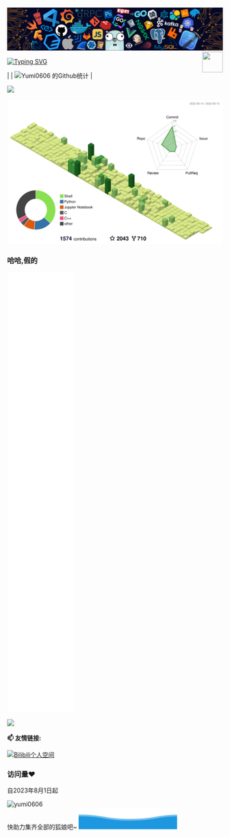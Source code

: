 
<!--   my-icons --
<p align="center">
    <a href="https://githubfast.com/Yumi0606/Yumi0606"><img src="https://img.shields.io/badge/status-updating-brightgreen.svg"></a>
    <a href="https://githubfast.com/python/cpython"><img src="https://img.shields.io/badge/Python-3.10-FF1493.svg"></a>
    <a href="https://githubfast.com/Yumi0606/Yumi0606/graphs/contributors"><img src="https://img.shields.io/github/contributors/Yumi0606/Yumi0606?color=blue"></a>
    <a href="https://githubfast.com/Yumi0606/Yumi0606/stargazers"><img src="https://img.shields.io/github/stars/Yumi0606/Yumi0606.svg?logo=github"></a>
    <a href="https://githubfast.com/Yumi0606/Yumi0606/network/members"><img src="https://img.shields.io/github/forks/Yumi0606/Yumi0606.svg?color=blue&logo=github"></a>
    <img src="https://visitor-badge.laobi.icu/badge?page_id=Yumi0606.Yumi0606" alt="visitors"/>   
</p>

<!--   my-header-img -->
![](./src/header_.png)
<a href="https://www.python.org/"><img src="https://upload.wikimedia.org/wikipedia/commons/c/c3/Python-logo-notext.svg" align="right" height="48" width="48" ></a>


<!--   my-ticker -->    
[![Typing SVG](https://readme-typing-svg.herokuapp.com?color=%2336BCF7&center=true&vCenter=true&width=600&lines=Hi+there+👋,+I+am+Yumi;+Welcome+to+My+Profile!;Over+4+days+of+programming+experience;Always+learning+new+things+;Machine+learning+enthusiast+;MAA+member(claimed))](https://git.io/typing-svg)


<!--   my-kaggle     
### My achievements on [kaggle](https://www.kaggle.com/andrej0marinchenko):

![competition_light](https://road-to-kaggle-grandmaster.vercel.app/api/badges/andrej0marinchenko/competition/light)
![dataset](https://road-to-kaggle-grandmaster.vercel.app/api/badges/andrej0marinchenko/dataset/light)
![notebook](https://road-to-kaggle-grandmaster.vercel.app/api/badges/andrej0marinchenko/notebook/light)
![discussion](https://road-to-kaggle-grandmaster.vercel.app/api/badges/andrej0marinchenko/discussion/light)
-->


<!--   my-skils 

| Property                                        | Data                                                                                                                                 ----------------------------------------------------------|
| **Language / IDE**                              | ![Python Badge](https://img.shields.io/badge/-Python-3776AB?style=flat&logo=Python&logoColor=white) ![Pycharm Badge](https://img.shields.io/badge/-Pycharm-3776AB?style=flat&logo=Pycharm&logoColor=white) ![Python Badge](https://img.shields.io/badge/-Django-3776AB?style=flat&logo=Django&logoColor=white)                                                                                                                                                                                                            |
| **Domain Knownledge**                           | [![Machine Learning Badge](https://img.shields.io/badge/-Machine%20Learning-01D277?style=flat&logoColor=white)](https://githubfast.com/Yumi0606/Yumi0606) [![Computer Science Development Badge](https://img.shields.io/badge/-Computer%20Science-FAB040?style=flat&logoColor=white)](https://githubfast.com/search?q=user%3AYumi0606&type=Repositories) [![Electrical Engineering Development Badge](https://img.shields.io/badge/-Electrical%20Engineering-4C8CBF?style=flat&logoColor=white)](https://githubfast.com/search?q=user%3AYumi0606&type=Repositories) [![Software Development Badge](https://img.shields.io/badge/-Software%20Development-FF6600?style=flat&logoColor=white)](https://githubfast.com/search?q=user%3AYumi0606&type=Repositories)                                                                                                                                                                                                                                                                                                               |
| **CI / CD**                                     | [![Markdown Badge](https://img.shields.io/badge/-Markdown-2088FF?style=flat&logo=Markdown&logoColor=white)](https://githubfast.com/Yumi0606/Yumi0606) [![Github Badge](https://img.shields.io/badge/-Github%20-2088FF?style=flat&logo=Github&logoColor=white)](https://githubfast.com/Yumi0606/Yumi0606) [![Github Actions Badge](https://img.shields.io/badge/-Git%20-2088FF?style=flat&logo=Git&logoColor=white)](https://githubfast.com/Yumi0606/Yumi0606)                                                                                                                                                                                                                                                                                                                                                       |
| **Databases**                                   | <img alt="MySQL" src="https://usercontent.githubfast.com/camo/e863bc79abf7a53150665ce9eb1a93f4fb6183af46bc3fb345ee5562736eb23c/68747470733a2f2f696d672e736869656c64732e696f2f62616467652f4d7953514c2d2532333030662e7376673f6c6f676f3d6d7973716c266c6f676f436f6c6f723d7768697465" data-canonical-src="https://img.shields.io/badge/MySQL-%2300f.svg?logo=mysql&amp;logoColor=white" style="max-width: 100%;"> <img src="https://usercontent.githubfast.com/camo/c44ec7dbcddd4dea22204197ce11e45bea3ef03ff97e45294bf66ea793527706/68747470733a2f2f696d672e736869656c64732e696f2f62616467652f2d53514c2d626c61636b3f7374796c653d666c61742d737175617265266c6f676f3d706f737467726573716c266c6f676f436f6c6f723d626c7565" alt="SQL" data-canonical-src="https://img.shields.io/badge/-SQL-black?style=flat-square&amp;logo=postgresql&amp;logoColor=blue" style="max-width: 100%;">                                                                                                                                                                                                                                                                                                     |
| **OS**                                          | <a target="_blank" rel="noopener noreferrer" href="https://usercontent.githubfast.com/camo/b44114213a5a462903bd69611bb6846f1dc41fe6f3230bd37c67c3d4eb65f08c/68747470733a2f2f696d672e736869656c64732e696f2f62616467652f2d57696e646f77732d626c61636b3f7374796c653d666c61742d737175617265266c6f676f3d77696e646f7773266c6f676f436f6c6f723d626c7565"><img src="https://usercontent.githubfast.com/camo/b44114213a5a462903bd69611bb6846f1dc41fe6f3230bd37c67c3d4eb65f08c/68747470733a2f2f696d672e736869656c64732e696f2f62616467652f2d57696e646f77732d626c61636b3f7374796c653d666c61742d737175617265266c6f676f3d77696e646f7773266c6f676f436f6c6f723d626c7565" alt="Windows" data-canonical-src="https://img.shields.io/badge/-Windows-black?style=flat-square&amp;logo=windows&amp;logoColor=blue" style="max-width: 100%;"></a> <a target="_blank" rel="noopener noreferrer" href="https://usercontent.githubfast.com/camo/9c4bc049e33f41f122342a1714ccf872c34098a9f2c593c33c2322cf0129fa04/68747470733a2f2f696d672e736869656c64732e696f2f62616467652f2d5562756e74752d626c61636b3f7374796c653d666c61742d737175617265266c6f676f3d7562756e7475"><img src="https://usercontent.githubfast.com/camo/9c4bc049e33f41f122342a1714ccf872c34098a9f2c593c33c2322cf0129fa04/68747470733a2f2f696d672e736869656c64732e696f2f62616467652f2d5562756e74752d626c61636b3f7374796c653d666c61742d737175617265266c6f676f3d7562756e7475" alt="Ubuntu" data-canonical-src="https://img.shields.io/badge/-Ubuntu-black?style=flat-square&amp;logo=ubuntu" style="max-width: 100%;"></a>                                                                                                                                                                                                                                                                           |
| **Tools & Platform**                            | ![Google Colab](https://img.shields.io/badge/Colab-F9AB00?style=for-the-badge&logo=googlecolab&color=525252) ![OpenCV](https://img.shields.io/badge/OpenCV-27338e?style=for-the-badge&logo=OpenCV&logoColor=white) ![HTML5](https://img.shields.io/badge/HTML5-E34F26?style=for-the-badge&logo=html5&logoColor=white) ![CSS3](https://img.shields.io/badge/CSS3-1572B6?style=for-the-badge&logo=css3&logoColor=white)                                                                                                                                                                                                                                                                                                                                                                                      
<!--   GitHub stats graph 
### 📈 GitHub Activity Graph:
-->
<!-- [![Yumi0606's github activity graph](https://github-readme-activity-graph.cyclic.app/graph?username=Yumi0606&theme=github-compact)](https://githubfast.com/Yumi0606/github-readme-activity-graph) 
![Yumi0606's github activity graph](https://usercontent.githubfast.com/raw/Yumi0606/Yumi0606/output/github-contribution-grid-snake.svg)-->
|
| ![Yumi0606 的Github统计](https://github-readme-stats.vercel.app/api?username=Yumi0606&show_icons=true&theme=radical&include_all_commits=true) |

<!--   橙火 -->
<img src="https://github-readme-streak-stats.herokuapp.com/?user=Yumi0606"></img>

<!--   profile-模拟3D活动图 -->
![](./profile-3d-contrib/profile-green-animate.svg)
### 哈哈,假的
<!--   profile-模拟svg文件2 -->
![](./github-metrics.svg)


<!--   grid-snake -->
![](https://githubfast.com/BEPB/BEPb/blob/output/github-contribution-grid-snake.svg)

<!--   skyline
<a href="https://skyline.github.com/BEPb/2022"><img src="./assets/2022.gif" alt="" width="auto" height="auto" /></a>
 -->

<!--  2d history skills 
<img src="https://cr-skills-chart-widget.azurewebsites.net/api/api?username=Yumi0606" width="auto"></img>
-->
**📫 友情链接:**

<a href="https://space.bilibili.com/spm_id_from=333.1007.0.0" alt="Connect on Bilibili"> <img src="https://i0.hdslb.com/bfs/activity-plat/static/20220518/49ddaeaba3a23f61a6d2695de40d45f0/2nqyzFm9He.jpeg" alt="Bilibili个人空间" width="30px" height="30px"/> </a>
</p>

### 访问量:heart:
自2023年8月1日起

![yumi0606](https://count.getloli.com/get/@yumi0606)
</br>
快助力集齐全部的狐娘吧~
![](assets/Bottom_down.svg)
